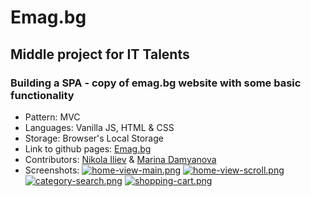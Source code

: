 # Emag.bg

## Middle project for IT Talents

### Building a SPA - copy of emag.bg website with some basic functionality

- Pattern: MVC
- Languages: Vanilla JS, HTML & CSS
- Storage: Browser's Local Storage
- Link to github pages: [Emag.bg](https://iliev-nikola.github.io/Emag.bg/)
- Contributors: [Nikola Iliev](https://github.com/iliev-nikola "Nikola Iliev") & [Marina Damyanova](https://github.com/mtdamyanova "Marina Damyanova")
- Screenshots:
  [![home-view-main.png](https://i.postimg.cc/KcP85bQ6/home-view-main.png)](https://postimg.cc/Wt4V2QB8)
  [![home-view-scroll.png](https://i.postimg.cc/59nZJktH/home-view-scroll.png)](https://postimg.cc/5jQPqgL1)
  [![category-search.png](https://i.postimg.cc/6pRj8HBf/category-search.png)](https://postimg.cc/WdN6KwFd)
  [![shopping-cart.png](https://i.postimg.cc/6QXHnd3J/shopping-cart.png)](https://postimg.cc/cvFMNtwX)
